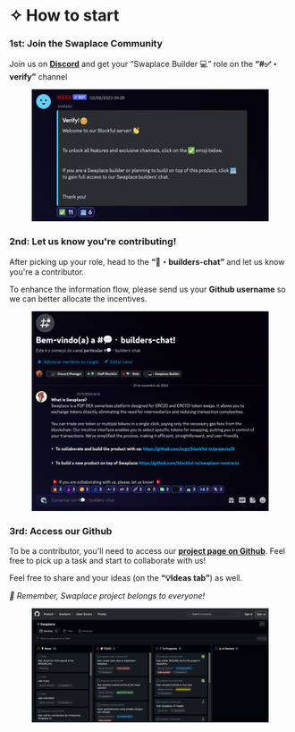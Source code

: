 # ✧ How to start

### 1st: Join the Swaplace Community

Join us on [**Discord**](https://discord.gg/8D5MYSNuXt) and get your “Swaplace Builder 💻” role on the **“#✅・verify”** channel

<figure><img src="../../.gitbook/assets/image (1) (1).png" alt=""><figcaption></figcaption></figure>

### 2nd: Let us know you're contributing!

After picking up your role, head to the **“💬・builders-chat”** and let us know you're a contributor.

To enhance the information flow, please send us your **Github username** so we can better allocate the incentives.

<figure><img src="../../.gitbook/assets/image (3).png" alt=""><figcaption></figcaption></figure>

### 3rd: Access our Github

To be a contributor, you'll need to access our [**project page on Github**](https://github.com/orgs/blockful-io/projects/3). Feel free to pick up a task and start to collaborate with us!

Feel free to share and your ideas (on the **“💡Ideas tab”**) as well.

_🚨 Remember, Swaplace project belongs to everyone!_

<figure><img src="../../.gitbook/assets/image (4).png" alt=""><figcaption></figcaption></figure>


